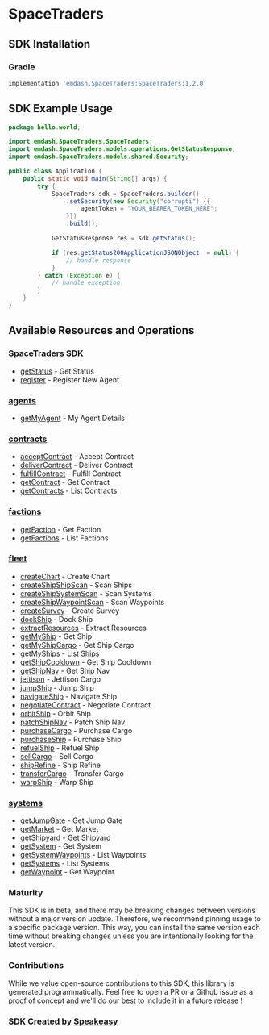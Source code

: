 # SpaceTraders

<!-- Start SDK Installation -->
## SDK Installation

### Gradle

```groovy
implementation 'emdash.SpaceTraders:SpaceTraders:1.2.0'
```
<!-- End SDK Installation -->

## SDK Example Usage
<!-- Start SDK Example Usage -->
```java
package hello.world;

import emdash.SpaceTraders.SpaceTraders;
import emdash.SpaceTraders.models.operations.GetStatusResponse;
import emdash.SpaceTraders.models.shared.Security;

public class Application {
    public static void main(String[] args) {
        try {
            SpaceTraders sdk = SpaceTraders.builder()
                .setSecurity(new Security("corrupti") {{
                    agentToken = "YOUR_BEARER_TOKEN_HERE";
                }})
                .build();

            GetStatusResponse res = sdk.getStatus();

            if (res.getStatus200ApplicationJSONObject != null) {
                // handle response
            }
        } catch (Exception e) {
            // handle exception
        }
    }
}
```
<!-- End SDK Example Usage -->

<!-- Start SDK Available Operations -->
## Available Resources and Operations

### [SpaceTraders SDK](docs/spacetraders/README.md)

* [getStatus](docs/spacetraders/README.md#getstatus) - Get Status
* [register](docs/spacetraders/README.md#register) - Register New Agent

### [agents](docs/agents/README.md)

* [getMyAgent](docs/agents/README.md#getmyagent) - My Agent Details

### [contracts](docs/contracts/README.md)

* [acceptContract](docs/contracts/README.md#acceptcontract) - Accept Contract
* [deliverContract](docs/contracts/README.md#delivercontract) - Deliver Contract
* [fulfillContract](docs/contracts/README.md#fulfillcontract) - Fulfill Contract
* [getContract](docs/contracts/README.md#getcontract) - Get Contract
* [getContracts](docs/contracts/README.md#getcontracts) - List Contracts

### [factions](docs/factions/README.md)

* [getFaction](docs/factions/README.md#getfaction) - Get Faction
* [getFactions](docs/factions/README.md#getfactions) - List Factions

### [fleet](docs/fleet/README.md)

* [createChart](docs/fleet/README.md#createchart) - Create Chart
* [createShipShipScan](docs/fleet/README.md#createshipshipscan) - Scan Ships
* [createShipSystemScan](docs/fleet/README.md#createshipsystemscan) - Scan Systems
* [createShipWaypointScan](docs/fleet/README.md#createshipwaypointscan) - Scan Waypoints
* [createSurvey](docs/fleet/README.md#createsurvey) - Create Survey
* [dockShip](docs/fleet/README.md#dockship) - Dock Ship
* [extractResources](docs/fleet/README.md#extractresources) - Extract Resources
* [getMyShip](docs/fleet/README.md#getmyship) - Get Ship
* [getMyShipCargo](docs/fleet/README.md#getmyshipcargo) - Get Ship Cargo
* [getMyShips](docs/fleet/README.md#getmyships) - List Ships
* [getShipCooldown](docs/fleet/README.md#getshipcooldown) - Get Ship Cooldown
* [getShipNav](docs/fleet/README.md#getshipnav) - Get Ship Nav
* [jettison](docs/fleet/README.md#jettison) - Jettison Cargo
* [jumpShip](docs/fleet/README.md#jumpship) - Jump Ship
* [navigateShip](docs/fleet/README.md#navigateship) - Navigate Ship
* [negotiateContract](docs/fleet/README.md#negotiatecontract) - Negotiate Contract
* [orbitShip](docs/fleet/README.md#orbitship) - Orbit Ship
* [patchShipNav](docs/fleet/README.md#patchshipnav) - Patch Ship Nav
* [purchaseCargo](docs/fleet/README.md#purchasecargo) - Purchase Cargo
* [purchaseShip](docs/fleet/README.md#purchaseship) - Purchase Ship
* [refuelShip](docs/fleet/README.md#refuelship) - Refuel Ship
* [sellCargo](docs/fleet/README.md#sellcargo) - Sell Cargo
* [shipRefine](docs/fleet/README.md#shiprefine) - Ship Refine
* [transferCargo](docs/fleet/README.md#transfercargo) - Transfer Cargo
* [warpShip](docs/fleet/README.md#warpship) - Warp Ship

### [systems](docs/systems/README.md)

* [getJumpGate](docs/systems/README.md#getjumpgate) - Get Jump Gate
* [getMarket](docs/systems/README.md#getmarket) - Get Market
* [getShipyard](docs/systems/README.md#getshipyard) - Get Shipyard
* [getSystem](docs/systems/README.md#getsystem) - Get System
* [getSystemWaypoints](docs/systems/README.md#getsystemwaypoints) - List Waypoints
* [getSystems](docs/systems/README.md#getsystems) - List Systems
* [getWaypoint](docs/systems/README.md#getwaypoint) - Get Waypoint
<!-- End SDK Available Operations -->

### Maturity

This SDK is in beta, and there may be breaking changes between versions without a major version update. Therefore, we recommend pinning usage 
to a specific package version. This way, you can install the same version each time without breaking changes unless you are intentionally 
looking for the latest version.

### Contributions

While we value open-source contributions to this SDK, this library is generated programmatically. 
Feel free to open a PR or a Github issue as a proof of concept and we'll do our best to include it in a future release !

### SDK Created by [Speakeasy](https://docs.speakeasyapi.dev/docs/using-speakeasy/client-sdks)
